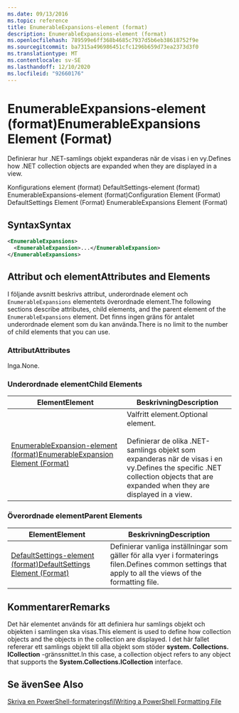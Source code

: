 ```yaml
---
ms.date: 09/13/2016
ms.topic: reference
title: EnumerableExpansions-element (format)
description: EnumerableExpansions-element (format)
ms.openlocfilehash: 789599e6ff368b4685c7937d5b6eb38618752f9e
ms.sourcegitcommit: ba7315a496986451cfc1296b659d73ea2373d3f0
ms.translationtype: MT
ms.contentlocale: sv-SE
ms.lasthandoff: 12/10/2020
ms.locfileid: "92660176"
---
```

# <a name="enumerableexpansions-element-format"></a><span data-ttu-id="58f14-103">EnumerableExpansions-element (format)</span><span class="sxs-lookup"><span data-stu-id="58f14-103">EnumerableExpansions Element (Format)</span></span>

<span data-ttu-id="58f14-104">Definierar hur .NET-samlings objekt expanderas när de visas i en vy.</span><span class="sxs-lookup"><span data-stu-id="58f14-104">Defines how .NET collection objects are expanded when they are displayed in a view.</span></span>

<span data-ttu-id="58f14-105">Konfigurations element (format) DefaultSettings-element (format) EnumerableExpansions-element (format)</span><span class="sxs-lookup"><span data-stu-id="58f14-105">Configuration Element (Format) DefaultSettings Element (Format) EnumerableExpansions Element (Format)</span></span>

## <a name="syntax"></a><span data-ttu-id="58f14-106">Syntax</span><span class="sxs-lookup"><span data-stu-id="58f14-106">Syntax</span></span>

```xml
<EnumerableExpansions>
  <EnumerableExpansion>...</EnumerableExpansion>
</EnumerableExpansions>
```

## <a name="attributes-and-elements"></a><span data-ttu-id="58f14-107">Attribut och element</span><span class="sxs-lookup"><span data-stu-id="58f14-107">Attributes and Elements</span></span>

<span data-ttu-id="58f14-108">I följande avsnitt beskrivs attribut, underordnade element och `EnumerableExpansions` elementets överordnade element.</span><span class="sxs-lookup"><span data-stu-id="58f14-108">The following sections describe attributes, child elements, and the parent element of the `EnumerableExpansions` element.</span></span> <span data-ttu-id="58f14-109">Det finns ingen gräns för antalet underordnade element som du kan använda.</span><span class="sxs-lookup"><span data-stu-id="58f14-109">There is no limit to the number of child elements that you can use.</span></span>

### <a name="attributes"></a><span data-ttu-id="58f14-110">Attribut</span><span class="sxs-lookup"><span data-stu-id="58f14-110">Attributes</span></span>

<span data-ttu-id="58f14-111">Inga.</span><span class="sxs-lookup"><span data-stu-id="58f14-111">None.</span></span>

### <a name="child-elements"></a><span data-ttu-id="58f14-112">Underordnade element</span><span class="sxs-lookup"><span data-stu-id="58f14-112">Child Elements</span></span>

|<span data-ttu-id="58f14-113">Element</span><span class="sxs-lookup"><span data-stu-id="58f14-113">Element</span></span>|<span data-ttu-id="58f14-114">Beskrivning</span><span class="sxs-lookup"><span data-stu-id="58f14-114">Description</span></span>|
|-------------|-----------------|
|[<span data-ttu-id="58f14-115">EnumerableExpansion-element (format)</span><span class="sxs-lookup"><span data-stu-id="58f14-115">EnumerableExpansion Element (Format)</span></span>](./enumerableexpansion-element-format.md)|<span data-ttu-id="58f14-116">Valfritt element.</span><span class="sxs-lookup"><span data-stu-id="58f14-116">Optional element.</span></span><br /><br /> <span data-ttu-id="58f14-117">Definierar de olika .NET-samlings objekt som expanderas när de visas i en vy.</span><span class="sxs-lookup"><span data-stu-id="58f14-117">Defines the specific .NET collection objects that are expanded when they are displayed in a view.</span></span>|

### <a name="parent-elements"></a><span data-ttu-id="58f14-118">Överordnade element</span><span class="sxs-lookup"><span data-stu-id="58f14-118">Parent Elements</span></span>

|<span data-ttu-id="58f14-119">Element</span><span class="sxs-lookup"><span data-stu-id="58f14-119">Element</span></span>|<span data-ttu-id="58f14-120">Beskrivning</span><span class="sxs-lookup"><span data-stu-id="58f14-120">Description</span></span>|
|-------------|-----------------|
|[<span data-ttu-id="58f14-121">DefaultSettings-element (format)</span><span class="sxs-lookup"><span data-stu-id="58f14-121">DefaultSettings Element (Format)</span></span>](./defaultsettings-element-format.md)|<span data-ttu-id="58f14-122">Definierar vanliga inställningar som gäller för alla vyer i formaterings filen.</span><span class="sxs-lookup"><span data-stu-id="58f14-122">Defines common settings that apply to all the views of the formatting file.</span></span>|

## <a name="remarks"></a><span data-ttu-id="58f14-123">Kommentarer</span><span class="sxs-lookup"><span data-stu-id="58f14-123">Remarks</span></span>

<span data-ttu-id="58f14-124">Det här elementet används för att definiera hur samlings objekt och objekten i samlingen ska visas.</span><span class="sxs-lookup"><span data-stu-id="58f14-124">This element is used to define how collection objects and the objects in the collection are displayed.</span></span> <span data-ttu-id="58f14-125">I det här fallet refererar ett samlings objekt till alla objekt som stöder  **system. Collections. ICollection** -gränssnittet.</span><span class="sxs-lookup"><span data-stu-id="58f14-125">In this case, a collection object refers to any object that supports the  **System.Collections.ICollection** interface.</span></span>

## <a name="see-also"></a><span data-ttu-id="58f14-126">Se även</span><span class="sxs-lookup"><span data-stu-id="58f14-126">See Also</span></span>

[<span data-ttu-id="58f14-127">Skriva en PowerShell-formateringsfil</span><span class="sxs-lookup"><span data-stu-id="58f14-127">Writing a PowerShell Formatting File</span></span>](./writing-a-powershell-formatting-file.md)
